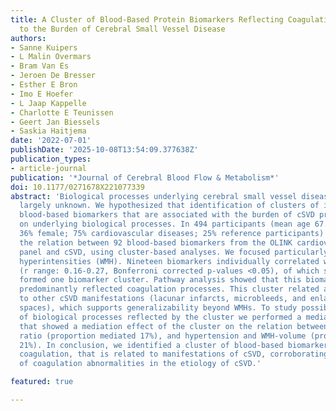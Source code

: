 ```yaml
---
title: A Cluster of Blood-Based Protein Biomarkers Reflecting Coagulation Relates
  to the Burden of Cerebral Small Vessel Disease
authors:
- Sanne Kuipers
- L Malin Overmars
- Bram Van Es
- Jeroen De Bresser
- Esther E Bron
- Imo E Hoefer
- L Jaap Kappelle
- Charlotte E Teunissen
- Geert Jan Biessels
- Saskia Haitjema
date: '2022-07-01'
publishDate: '2025-10-08T13:54:09.377638Z'
publication_types:
- article-journal
publication: '*Journal of Cerebral Blood Flow & Metabolism*'
doi: 10.1177/0271678X221077339
abstract: 'Biological processes underlying cerebral small vessel disease (cSVD) are
  largely unknown. We hypothesized that identification of clusters of inter-related
  blood-based biomarkers that are associated with the burden of cSVD provides leads
  on underlying biological processes. In 494 participants (mean age 67.6,textpm,8.7,years;
  36% female; 75% cardiovascular diseases; 25% reference participants) we assessed
  the relation between 92 blood-based biomarkers from the OLINK cardiovascular III
  panel and cSVD, using cluster-based analyses. We focused particularly on white matter
  hyperintensities (WMH). Nineteen biomarkers individually correlated with WMH ratio
  (r range: 0.16-0.27, Bonferroni corrected p-values <0.05), of which sixteen biomarkers
  formed one biomarker cluster. Pathway analysis showed that this biomarker cluster
  predominantly reflected coagulation processes. This cluster related also significantly
  to other cSVD manifestations (lacunar infarcts, microbleeds, and enlarged perivascular
  spaces), which supports generalizability beyond WMHs. To study possible causal effects
  of biological processes reflected by the cluster we performed a mediation analysis
  that showed a mediation effect of the cluster on the relation between age and WMH
  ratio (proportion mediated 17%), and hypertension and WMH-volume (proportion mediated
  21%). In conclusion, we identified a cluster of blood-based biomarkers reflecting
  coagulation, that is related to manifestations of cSVD, corroborating involvement
  of coagulation abnormalities in the etiology of cSVD.'

featured: true

---
```

